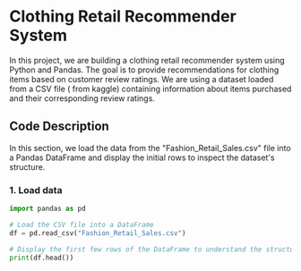 
# Clothing Retail Recommender System

In this project, we are building a clothing retail recommender system using Python and Pandas. The goal is to provide recommendations for clothing items based on customer review ratings. We are using a dataset loaded from a CSV file ( from kaggle) containing information about items purchased and their corresponding review ratings.

## Code Description

In this section, we load the data from the "Fashion_Retail_Sales.csv" file into a Pandas DataFrame and display the initial rows to inspect the dataset's structure.


### 1. Load data
```python
import pandas as pd

# Load the CSV file into a DataFrame
df = pd.read_csv("Fashion_Retail_Sales.csv")

# Display the first few rows of the DataFrame to understand the structure of the data
print(df.head())
